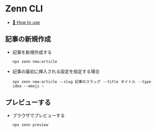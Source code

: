 # Zenn CLI

* [📘 How to use](https://zenn.dev/zenn/articles/zenn-cli-guide)

## 記事の新規作成

* 記事を新規作成する

    `npx zenn new:article`

* 記事の最初に挿入される設定を指定する場合

    `npx zenn new:article --slug 記事のスラッグ --title タイトル --type idea --emoji ✨`

## プレビューする

* ブラウザでプレビューする

    `npx zenn preview`